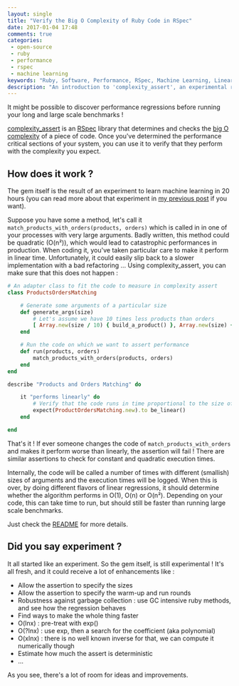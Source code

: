 ```yaml
---
layout: single
title: "Verify the Big O Complexity of Ruby Code in RSpec"
date: 2017-01-04 17:48
comments: true
categories:
 - open-source
 - ruby
 - performance
 - rspec
 - machine learning
keywords: "Ruby, Software, Performance, RSpec, Machine Learning, Linear Regression, Ruby Gem, Programming, Open Source"
description: "An introduction to 'complexity_assert', an experimental ruby open source unit testing gem that I wrote, which uses linear regression asserts the complexity of an algorithm"
---
```

It might be possible to discover performance regressions before running your long and large scale benchmarks !

[complexity_assert](https://github.com/philou/complexity-assert) is an [RSpec](http://rspec.info/) library that determines and checks the [big O complexity](http://bigocheatsheet.com/) of a piece of code. Once you've determined the performance critical sections of your system, you can use it to verify that they perform with the complexity you expect.

## How does it work ?

The gem itself is the result of an experiment to learn machine learning in 20 hours (you can read more about that experiment in [my previous post](/how-i-got-my-feet-wet-with-machine-learning-with-the-first-20-hours/) if you want).

Suppose you have some a method, let's call it `match_products_with_orders(products, orders)` which is called in in one of your processes with very large arguments. Badly written, this method could be quadratic (O(n²)), which would lead to catastrophic performances in production. When coding it, you've taken particular care to make it perform in linear time. Unfortunately, it could easily slip back to a slower implementation with a bad refactoring ... Using complexity_assert, you can make sure that this does not happen :

``` ruby
# An adapter class to fit the code to measure in complexity assert
class ProductsOrdersMatching

    # Generate some arguments of a particular size
    def generate_args(size)
        # Let's assume we have 10 times less products than orders
        [ Array.new(size / 10) { build_a_product() }, Array.new(size) { build_an_order() } ]
    end

    # Run the code on which we want to assert performance
    def run(products, orders)
        match_products_with_orders(products, orders)
    end
end

describe "Products and Orders Matching" do

    it "performs linearly" do
        # Verify that the code runs in time proportional to the size of its arguments
        expect(ProductOrdersMatching.new).to be_linear()
    end

end
```

That's it ! If ever someone changes the code of `match_products_with_orders` and makes it perform worse than linearly, the assertion will fail ! There are similar assertions to check for constant and quadratic execution times.

Internally, the code will be called a number of times with different (smallish) sizes of arguments and the execution times will be logged. When this is over, by doing different flavors of linear regressions, it should determine whether the algorithm performs in O(1), O(n) or O(n²). Depending on your code, this can take time to run, but should still be faster than running large scale benchmarks.

Just check the [README](https://github.com/philou/complexity-assert/blob/master/README.md) for more details.

## Did you say experiment ?

It all started like an experiment. So the gem itself, is still experimental ! It's all fresh, and it could receive a lot of enhancements like :

* Allow the assertion to specify the sizes
* Allow the assertion to specify the warm-up and run rounds
* Robustness against garbage collection : use GC intensive ruby methods, and see how the regression behaves
* Find ways to make the whole thing faster
* O(lnx) : pre-treat with exp()
* O(?lnx) : use exp, then a search for the coefficient (aka polynomial)
* O(xlnx) : there is no well known inverse for that, we can compute it numerically though
* Estimate how much the assert is deterministic
* ...

As you see, there's a lot of room for ideas and improvements.
